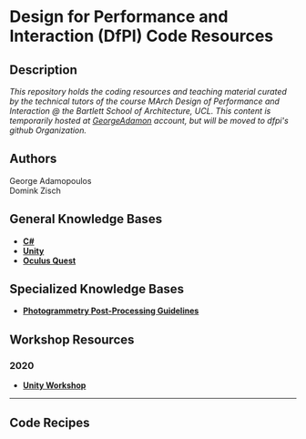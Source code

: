 Design for Performance and Interaction (DfPI) Code Resources
===

Description
---
_This repository holds the coding resources and teaching material curated by the technical tutors of the course MArch Design of Performance and Interaction @ the Bartlett School of Architecture, UCL. This content is temporarily hosted at [GeorgeAdamon](https://github.com/GeorgeAdamon) account, but will be moved to dfpi's github Organization._

Authors
---
George Adamopoulos  
Domink Zisch

General Knowledge Bases
---
* [**C#**](https://github.com/GeorgeAdamon/dfpi/blob/master/general/C%23%20Resources.md#c-programming-basics)
* [**Unity**](https://github.com/GeorgeAdamon/dfpi/blob/master/general/Unity_Resources.md)
* [**Oculus Quest**](https://github.com/GeorgeAdamon/dfpi/blob/master/general/Oculus_Quest_Resources.md)

Specialized Knowledge Bases
---
* [**Photogrammetry Post-Processing Guidelines**](https://github.com/GeorgeAdamon/dfpi/blob/master/general/Photogrammetry_PostProcessing_Guidelines.md)

Workshop Resources
---
### 2020
* [**Unity Workshop**](https://github.com/GeorgeAdamon/dfpi/tree/master/workshops/unity)

---

Code Recipes
---

